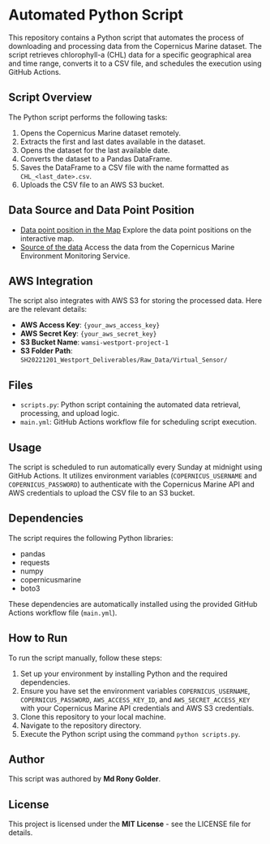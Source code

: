 # Automated Python Script

This repository contains a Python script that automates the process of downloading and processing data from the Copernicus Marine dataset. The script retrieves chlorophyll-a (CHL) data for a specific geographical area and time range, converts it to a CSV file, and schedules the execution using GitHub Actions.

## Script Overview

The Python script performs the following tasks:

1. Opens the Copernicus Marine dataset remotely.
2. Extracts the first and last dates available in the dataset.
3. Opens the dataset for the last available date. 
4. Converts the dataset to a Pandas DataFrame.
5. Saves the DataFrame to a CSV file with the name formatted as `CHL_<last_date>.csv`.
6. Uploads the CSV file to an AWS S3 bucket.

## Data Source and Data Point Position
- [Data point position in the Map](https://rpubs.com/ronygolderku/1165520) Explore the data point positions on the interactive map.
- [Source of the data](https://data.marine.copernicus.eu/product/OCEANCOLOUR_GLO_BGC_L4_MY_009_104/download?dataset=cmems_obs-oc_glo_bgc-plankton_my_l4-gapfree-multi-4km_P1D_202311) Access the data from the Copernicus Marine Environment Monitoring Service.

## AWS Integration

The script also integrates with AWS S3 for storing the processed data. Here are the relevant details:

- **AWS Access Key**: `{your_aws_access_key}`
- **AWS Secret Key**: `{your_aws_secret_key}`
- **S3 Bucket Name**: `wamsi-westport-project-1`
- **S3 Folder Path**: `SH20221201_Westport_Deliverables/Raw_Data/Virtual_Sensor/`

## Files

- `scripts.py`: Python script containing the automated data retrieval, processing, and upload logic.
- `main.yml`: GitHub Actions workflow file for scheduling script execution.

## Usage

The script is scheduled to run automatically every Sunday at midnight using GitHub Actions. It utilizes environment variables (`COPERNICUS_USERNAME` and `COPERNICUS_PASSWORD`) to authenticate with the Copernicus Marine API and AWS credentials to upload the CSV file to an S3 bucket.

## Dependencies

The script requires the following Python libraries:

- pandas
- requests
- numpy
- copernicusmarine
- boto3

These dependencies are automatically installed using the provided GitHub Actions workflow file (`main.yml`).

## How to Run

To run the script manually, follow these steps:

1. Set up your environment by installing Python and the required dependencies.
2. Ensure you have set the environment variables `COPERNICUS_USERNAME`, `COPERNICUS_PASSWORD`, `AWS_ACCESS_KEY_ID`, and `AWS_SECRET_ACCESS_KEY` with your Copernicus Marine API credentials and AWS S3 credentials.
3. Clone this repository to your local machine.
4. Navigate to the repository directory.
5. Execute the Python script using the command `python scripts.py`.

## Author

This script was authored by **Md Rony Golder**.

## License

This project is licensed under the **MIT License** - see the LICENSE file for details.


